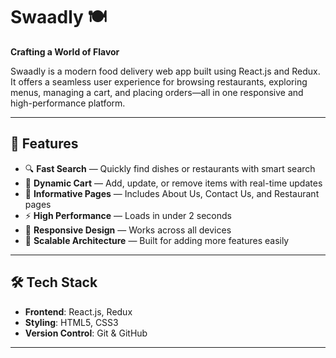 # Swaadly 🍽️  
**Crafting a World of Flavor**  

Swaadly is a modern food delivery web app built using React.js and Redux. It offers a seamless user experience for browsing restaurants, exploring menus, managing a cart, and placing orders—all in one responsive and high-performance platform.

---

## 🚀 Features

- 🔍 **Fast Search** — Quickly find dishes or restaurants with smart search
- 🛒 **Dynamic Cart** — Add, update, or remove items with real-time updates
- 📄 **Informative Pages** — Includes About Us, Contact Us, and Restaurant pages
- ⚡ **High Performance** — Loads in under 2 seconds
- 📱 **Responsive Design** — Works across all devices
- 🌱 **Scalable Architecture** — Built for adding more features easily

---

## 🛠 Tech Stack

- **Frontend**: React.js, Redux
- **Styling**: HTML5, CSS3
- **Version Control**: Git & GitHub

---
